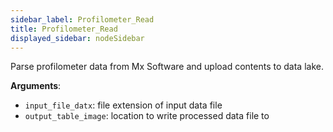 ```yaml
---
sidebar_label: Profilometer_Read
title: Profilometer_Read
displayed_sidebar: nodeSidebar
---
```


Parse profilometer data from Mx Software and upload contents to data lake.

**Arguments**:

- `input_file_datx`: file extension of input data file
- `output_table_image`: location to write processed data file to

